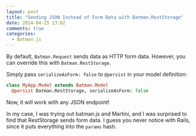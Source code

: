 ```yaml
---
layout: post
title: "Sending JSON Instead of Form Data with Batman.RestStorage"
date: 2014-04-25 13:02
comments: true
categories:
  - Batman.js
---
```


By default, `Batman.Request` sends data as HTTP form data. However, you can override this with `Batman.RestStorage`.

<!-- more -->


Simply pass `serializeAsForm: false` to `@persist` in your model definition:

```coffeescript
class MyApp.Model extends Batman.Model
  @persist Batman.RestStorage, serializeAsForm: false
```

Now, it will work with any JSON endpoint!

In my case, I was trying out batman.js and Martini, and I was surprised to find that RestStorage sends form data. I guess you never notice with Rails, since it puts everything into the `params` hash.